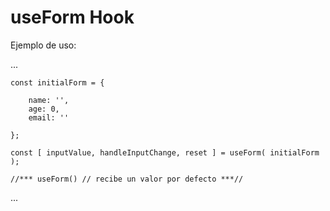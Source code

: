 # useForm Hook

Ejemplo de uso: 

...

    const initialForm = {

        name: '',
        age: 0,
        email: ''

    };

    const [ inputValue, handleInputChange, reset ] = useForm( initialForm );

    //*** useForm() // recibe un valor por defecto ***//

...